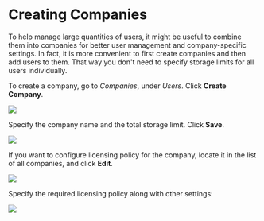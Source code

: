 # Creating Companies

To help manage large quantities of users, it might be useful to combine them into companies for better user management and company-specific settings. In fact, it is more convenient to first create companies and then add users to them. That way you don't need to specify storage limits for all users individually.

To create a company, go to _Companies_, under _Users_. Click **Create Company**.

![](https://github.com/rzakiev/documentation/tree/825c2f64ff90af49b1daa32930a61d866bc1dc67/.gitbook/assets/screenshot-2018-06-20-at-19.44.56.png)

Specify the company name and the total storage limit. Click **Save**.

![](https://github.com/rzakiev/documentation/tree/825c2f64ff90af49b1daa32930a61d866bc1dc67/.gitbook/assets/screenshot-2018-06-20-at-19.50.45.png)

If you want to configure licensing policy for the company, locate it in the list of all companies, and click **Edit**.

![](https://github.com/rzakiev/documentation/tree/825c2f64ff90af49b1daa32930a61d866bc1dc67/.gitbook/assets/screenshot-2018-06-20-at-19.53.29.png)

Specify the required licensing policy along with other settings:

![](https://github.com/rzakiev/documentation/tree/825c2f64ff90af49b1daa32930a61d866bc1dc67/.gitbook/assets/screenshot-2018-06-20-at-20.02.58.png)


